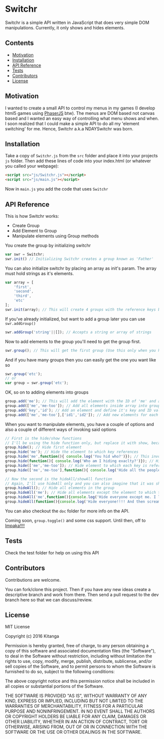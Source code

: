 # Switchr

Switchr is a simple API written in JavaScript that does very simple DOM manipulations. Currently, it only shows and hides elements.

## Contents
- [Motivation](#motivation)
- [Installation](#installation)
- [API Reference](#api-reference)
- [Tests](#tests)
- [Contributors](#contributors)
- [License](#license)

## Motivation

I wanted to create a small API to control my menus in my games (I develop html5 games using [PhaserJS](http://phaser.io) btw). The menus are DOM based not canvas based and I wanted an easy way of controlling what menu shows and when. I soon realized that I could make a simple API to do all my 'element switching' for me. Hence, Switchr a.k.a NDAYSwitchr was born.

## Installation

Take a copy of `Switchr.js` from the `src` folder and place it into your projects `js` folder. Then add these lines of code into your index.html (or whatever you called your webpage):
```html
<script src="js/Switchr.js"></script>
<script src="js/main.js"></script>
```
Now in `main.js` you add the code that uses `Switchr`

## API Reference

This is how Switchr works:
- Create Group
- Add Element to Group
- Manipulate elements using Group methods

You create the group by initializing switchr
```javascript
var swr = Switchr;
swr.init() // Initializing Switchr creates a group known as 'Father'
```
You can also initialize switchr by placing an array as init's param. The array must hold strings as it's elements.
```javascript
var array = [
    'first',
    'second',
    'third',
    'etc'
];
swr.init(array); // This will create 4 groups with the reference keys being the strings in array
```
If you've already initialized, but want to add a group later you can use `swr.addGroup()`
```javascript
swr.addGroup('string'||[]); // Accepts a string or array of strings
```
Now to add elements to the group you'll need to get the group first.
```javascript
swr.group(); // This will get the first group (Use this only when you have one group. I.e, you used .init() )
```
And if you have many groups then you can easily get the one you want like so
```javascript
swr.group('etc');
// or
var group = swr.group('etc');
```
OK, so on to adding elements into groups
```javascript
group.add('me'); // This will add the element with the ID of 'me' and also give it the reference key 'me'
group.add(['me','me-too']); // Add all elements inside array into group
group.add('key','id'); // Add an element and define it's key and ID value independently
group.add(['me','me-too'],['id1','id2']); // Add new elements for each key/string in the first array and use the corresponding ID in the second array
``` 
When you want to manipulate elements, you have a couple of options and also a couple of different ways of invoking said options
```javascript
// First is the hide/show functions
// I'll be using the hide function only, but replace it with show, because they are pretty much mirrors of each other.
group.hide(); // Hide first element
group.hide('me'); // Hide the element to which key references
group.hide('me',function(){ console.log('You hid who?')}); // This invokes the function after hiding element
group.hide(function(){ console.log('Who am I hiding exaclty?')}); // Hides the first element and then invokes function
group.hide(['me','me-too']); // Hide element to which each key is referencing.
group.hide(['me','me-too'],function(){ console.log('Hide all the peoples')}); // Hide each element and run the function after each element is hidden. NOT when all elements are hidden but when each single element is hidden.

// Now the second is the hideAll/showAll function
// Again, I'll use hideAll only and you can also imagine that it was showAll function
group.hideAll(); // Hide all elements in the group
group.hideAll('me'); // Hide all elements except the element to which this key ('me') is referencing
group.hideAll('me',function(){console.log('Hide everyone except me. I like me')}); // Same as above, only difference is that function is invoked after hide operation
group.hideAll(function(){console.log('Hide everyone!!!! And then scream about hiding everyone')}); // Hide all elements and then run function after
```

You can also checkout the `doc` folder for more info on the API.

Coming soon, `group.toggle()` and some css support. Until then, off to [Impaka!!!!](https://github.com/Kitanga/Impaka)
## Tests

Check the test folder for help on using this API

## Contributors

Contributions are welcome.

You can fork/clone this project. Then if you have any new ideas create a descriptive branch and work from there. Then send a pull request to the dev branch here so that we can discuss/review.

## License

MIT License

Copyright (c) 2016 Kitanga

Permission is hereby granted, free of charge, to any person obtaining a copy
of this software and associated documentation files (the "Software"), to deal
in the Software without restriction, including without limitation the rights
to use, copy, modify, merge, publish, distribute, sublicense, and/or sell
copies of the Software, and to permit persons to whom the Software is
furnished to do so, subject to the following conditions:

The above copyright notice and this permission notice shall be included in all
copies or substantial portions of the Software.

THE SOFTWARE IS PROVIDED "AS IS", WITHOUT WARRANTY OF ANY KIND, EXPRESS OR
IMPLIED, INCLUDING BUT NOT LIMITED TO THE WARRANTIES OF MERCHANTABILITY,
FITNESS FOR A PARTICULAR PURPOSE AND NONINFRINGEMENT. IN NO EVENT SHALL THE
AUTHORS OR COPYRIGHT HOLDERS BE LIABLE FOR ANY CLAIM, DAMAGES OR OTHER
LIABILITY, WHETHER IN AN ACTION OF CONTRACT, TORT OR OTHERWISE, ARISING FROM,
OUT OF OR IN CONNECTION WITH THE SOFTWARE OR THE USE OR OTHER DEALINGS IN THE
SOFTWARE.
